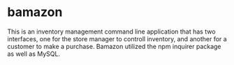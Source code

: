 # bamazon

This is an inventory management command line application that has two interfaces, one for the store manager to controll inventory, and another for a customer to make a purchase. Bamazon utilized the npm inquirer package as well as MySQL. 

